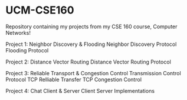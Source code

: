# UCM-CSE160
Repository containing my projects from my CSE 160 course, Computer Networks!

Project 1: Neighbor Discovery & Flooding
Neighbor Discovery Protocol
Flooding Protocol

Project 2: Distance Vector Routing
Distance Vector Routing Protocol

Project 3: Reliable Transport & Congestion Control
Transmission Control Protocol
TCP Relliable Transfer
TCP Congestion Control

Project 4: Chat Client & Server
Client Server Implementations
